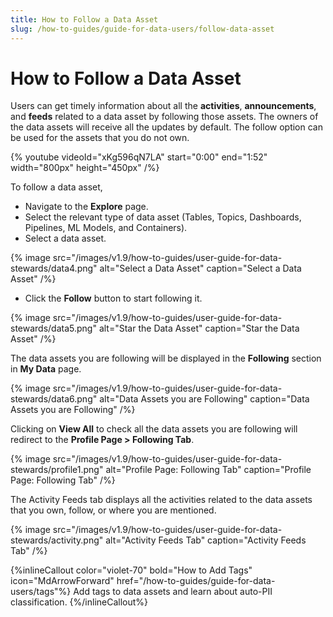 ```yaml
---
title: How to Follow a Data Asset
slug: /how-to-guides/guide-for-data-users/follow-data-asset
---
```


# How to Follow a Data Asset

Users can get timely information about all the **activities**, **announcements**, and **feeds** related to a data asset by following those assets. The owners of the data assets will receive all the updates by default. The follow option can be used for the assets that you do not own.

{% youtube videoId="xKg596qN7LA" start="0:00" end="1:52" width="800px" height="450px" /%}

To follow a data asset, 
- Navigate to the **Explore** page.
- Select the relevant type of data asset (Tables, Topics, Dashboards, Pipelines, ML Models, and Containers).
- Select a data asset.

{% image
src="/images/v1.9/how-to-guides/user-guide-for-data-stewards/data4.png"
alt="Select a Data Asset"
caption="Select a Data Asset"
/%}

- Click the **Follow** button to start following it.

{% image
src="/images/v1.9/how-to-guides/user-guide-for-data-stewards/data5.png"
alt="Star the Data Asset"
caption="Star the Data Asset"
/%}

The data assets you are following will be displayed in the **Following** section in **My Data** page.

{% image
src="/images/v1.9/how-to-guides/user-guide-for-data-stewards/data6.png"
alt="Data Assets you are Following"
caption="Data Assets you are Following"
/%}

Clicking on **View All** to check all the data assets you are following will redirect to the **Profile Page > Following Tab**.

{% image
src="/images/v1.9/how-to-guides/user-guide-for-data-stewards/profile1.png"
alt="Profile Page: Following Tab"
caption="Profile Page: Following Tab"
/%}

The Activity Feeds tab displays all the activities related to the data assets that you own, follow, or where you are mentioned.

{% image
src="/images/v1.9/how-to-guides/user-guide-for-data-stewards/activity.png"
alt="Activity Feeds Tab"
caption="Activity Feeds Tab"
/%}


{%inlineCallout
  color="violet-70"
  bold="How to Add Tags"
  icon="MdArrowForward"
  href="/how-to-guides/guide-for-data-users/tags"%}
  Add tags to data assets and learn about auto-PII classification.
{%/inlineCallout%}